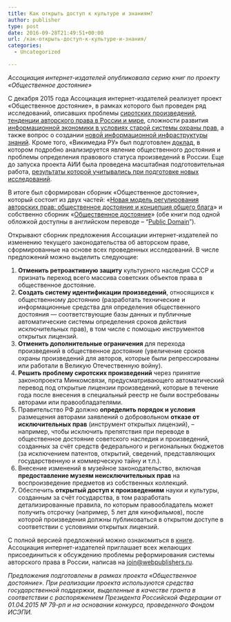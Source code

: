 ```yaml
---
title: Как открыть доступ к культуре и знаниям?
author: publisher
type: post
date: 2016-09-28T21:49:51+00:00
url: /как-открыть-доступ-к-культуре-и-знания/
categories:
  - Uncategorized

---
```

_Ассоциация интернет-издателей опубликовала серию книг по проекту «Общественное достояние»_

С декабря 2015 года Ассоциация интернет-издателей реализует проект «Общественное достояние», в рамках которого был проведен ряд исследований, описавших проблемы [сиротских произведений][1], [тенденции авторского права в России и мире][2], сложности развития [информационной экономики в условиях старой системы охраны прав][3], а также вопрос о создании [новой информационной инфраструктуры знаний][4]. Кроме того, «Викимедиа РУ» был подготовлен [доклад][5], в котором подробно анализируется явление общественного достояния и проблемы определения правового статуса произведений в России. Еще до запуска проекта АИИ была проведена масштабная подготовительная работа, [результаты которой учитывались при подготовке новых исследований][6].

В итоге был сформирован сборник «Общественное достояние», который состоит из двух частей: «[Новая модель регулирования авторских прав: общественное достояние и концепция общего блага][7]» и собственно сборник «[Общественное достояние][8]» (обе книги под одной обложкой доступны в английском переводе – “[Public Domain][9]”). 

Открывают сборник предложения Ассоциации интернет-издателей по изменению текущего законодательства об авторском праве, сформированные на основе всех проведенных исследований. В числе предложений можно выделить следующие:

1. **Отменить ретроактивную защиту** культурного наследия СССР и признать переход всего массива советских объектов права в общественное достояние.
2. **Создать систему идентификации произведений**, относящихся к общественному достоянию (разработать технические и информационные средства для определения общественного достояния — соответствующие базы данных и публичные автоматические системы определения сроков действия исключительных прав), в том числе с помощью инструментов открытых лицензий.
3. **Отменить дополнительные ограничения** для перехода произведений в общественное достояние (увеличение сроков охраны произведений для авторов, которые были репрессированы или работали в Великую Отечественную войну).
4. **Решить проблему сиротских произведений** через принятие законопроекта Минкомсвязи, предусматривающего автоматический перевод под открытые лицензии произведений, которые в течение года после внесения в специальный реестр не были востребованы авторами или правообладателями.
5. Правительство РФ должно **определить порядок и условия** размещения авторами заявлений о добровольном **отказе от исключительных прав** (инструмент открытых лицензий), – например, чтобы исключить препятствия при переводе в общественное достояние советского наследия и произведений, созданных за счёт средств федерального и региональных бюджетов (за исключением патентов, открытий, сведений, представляющих государственную и коммерческую тайну и т.п.).
6. Внесение изменений в музейное законодательство, включая **предоставление музеям неисключительных прав** на воспроизведение предметов из собственных коллекций.
7. Обеспечить **открытый доступ к произведениям** науки и культуры, созданным за счёт государства, в том разработать детализированные правила, по которым правообладатель может получить отсрочку (например, 5 лет для кинофильмов), после которой произведения должны публиковаться в открытом доступе в соответствии с условиями открытых лицензий.

С полной версией предложений можно ознакомиться в [книге][8]. Ассоциация интернет-издателей приглашает всех желающих присоединиться к обсуждению проблемы реформирования системы авторского права в России, написав на [join@webpublishers.ru][10].

*Предложения подготовлены в рамках проекта «Общественное достояние». При реализации проекта используются средства государственной поддержки, выделенные в качестве гранта в соответствии с распоряжением Президента Российской Федерации от 01.04.2015 № 79-рп и на основании конкурса, проведенного Фондом ИСЭПИ.*

 [1]: http://nauchkor.ru/pubs/sirotskie-proizvedeniya-v-rossii-status-puti-resheniya-problemy-56f7214f5f1be758500007b0
 [2]: http://nauchkor.ru/pubs/avtorskie-prava-v-internete-57ebe7635f1be739f5729bca
 [3]: http://nauchkor.ru/pubs/informatsionnaya-sverhprovodimost-57ebeb475f1be739f2f8dbdc
 [4]: http://nauchkor.ru/pubs/infrastruktura-noosfery-57ebe8f35f1be739f2f8dbda
 [5]: http://nauchkor.ru/pubs/doklad-o-proizvedeniyah-i-avtorah-raboty-kotoryh-perehodyat-v-rezhim-obschestvennogo-dostoyaniya-s-2016-goda-57ebe8885f1be739efc538e5
 [6]: http://nauchkor.ru/users/56f71f9d5f1be758500007ae
 [7]: http://nauchkor.ru/pubs/novaya-model-regulirovaniya-avtorskih-prav-v-internete-obschestvennoe-dostoyanie-i-kontseptsiya-obschego-blaga-57ebed7f5f1be739f2f8dbde
 [8]: http://nauchkor.ru/pubs/obschestvennoe-dostoyanie-57ebeef25f1be739f5729bdb
 [9]: http://nauchkor.ru/pubs/public-domain-57ebee305f1be739f2f8dbe1
 [10]: mailto:join@webpublishers.ru